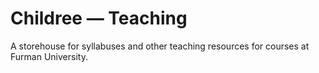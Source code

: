 # Childree — Teaching

A storehouse for syllabuses and other teaching resources for courses at Furman University.